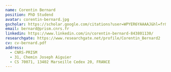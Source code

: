 ```yaml
---
name: Corentin Bernard
position: PhD Studend
avatar: corentin-bernard.jpg
gscholar: https://scholar.google.com/citations?user=WPYER6YAAAAJ&hl=fr&oi=ao
email: bernard@prism.cnrs.fr
linkedin: https://www.linkedin.com/in/corentin-bernard-843801130/
researchgate: https://www.researchgate.net/profile/Corentin_Bernard2
cv: cv-bernard.pdf
address:
  - CNRS-PRISM
  - 31, Chemin Joseph Aiguier
  - CS 70071, 13402 Marseille Cedex 20, FRANCE
---
```

